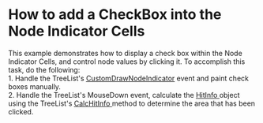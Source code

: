 # How to add a CheckBox into the Node Indicator Cells


<p>This example demonstrates how to display a check box within the Node Indicator Cells, and control node values by clicking it. To accomplish this task, do the following:<br />
1. Handle the TreeList's <a href="http://documentation.devexpress.com/#WindowsForms/DevExpressXtraTreeListTreeList_CustomDrawNodeIndicatortopic"><u>CustomDrawNodeIndicator</u></a> event and paint check boxes manually. <br />
2. Handle the TreeList's MouseDown event, calculate the <a href="http://documentation.devexpress.com/#WindowsForms/clsDevExpressXtraTreeListTreeListHitInfotopic"><u>HitInfo </u></a>object using the TreeList's <a href="http://documentation.devexpress.com/#WindowsForms/DevExpressXtraTreeListTreeList_CalcHitInfotopic"><u>CalcHitInfo </u></a>method to determine the area that has been clicked.</p>

<br/>


